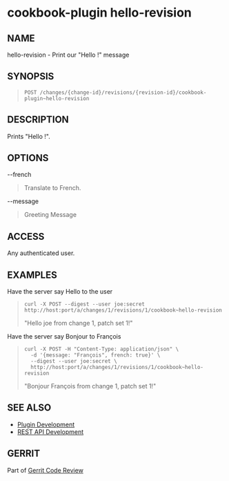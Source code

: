 cookbook-plugin hello-revision
==============================

NAME
----
hello-revision - Print our "Hello <user>!" message

SYNOPSIS
--------
>     POST /changes/{change-id}/revisions/{revision-id}/cookbook-plugin~hello-revision

DESCRIPTION
-----------
Prints "Hello <user>!".

OPTIONS
-------

--french
> Translate to French.

--message
> Greeting Message

ACCESS
------
Any authenticated user.

EXAMPLES
--------

Have the server say Hello to the user

>     curl -X POST --digest --user joe:secret http://host:port/a/changes/1/revisions/1/cookbook~hello-revision
> "Hello joe from change 1, patch set 1!"

Have the server say Bonjour to François

>     curl -X POST -H "Content-Type: application/json" \
>       -d '{message: "François", french: true}' \
>       --digest --user joe:secret \
>       http://host:port/a/changes/1/revisions/1/cookbook~hello-revision
> "Bonjour François from change 1, patch set 1!"

SEE ALSO
--------

* [Plugin Development](../../../Documentation/dev-plugins.html)
* [REST API Development](../../../Documentation/dev-rest-api.html)

GERRIT
------
Part of [Gerrit Code Review](../../../Documentation/index.html)
